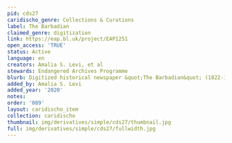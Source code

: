 ```yaml
---
pid: cds27
caridischo_genre: Collections & Curations
label: The Barbadian
claimed_genre: digitization
link: https://eap.bl.uk/project/EAP1251
open_access: 'TRUE'
status: Active
language: en
creators: Amalia S. Levi, et al
stewards: Endangered Archives Programme
blurb: Digitized historical newspaper &quot;The Barbadian&quot; (1822-1863).
added_by: Amalia S. Levi
added_year: '2020'
notes: 
order: '089'
layout: caridischo_item
collection: caridischo
thumbnail: img/derivatives/simple/cds27/thumbnail.jpg
full: img/derivatives/simple/cds27/fullwidth.jpg
---
```

